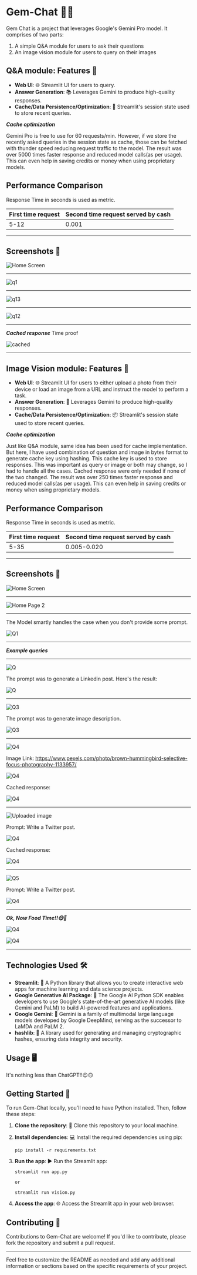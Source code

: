 # Gem-Chat 💬💬

Gem Chat is a project that leverages Google's Gemini Pro model. It comprises of two parts: 

1. A simple Q&A module for users to ask their questions
2. An image vision module for users to query on their images

## Q&A module: Features 🚀

- **Web UI**: 🌐 Streamlit UI for users to query.
- **Answer Generation**: 📚 Leverages Gemini to produce high-quality responses.
- **Cache/Data Persistence/Optimization**: 💾 Streamlit's session state used to store recent queries.

***Cache optimization***

Gemini Pro is free to use for 60 requests/min. However, if we store the recently asked queries in the session state as cache, those can be fetched with thunder speed reducing request traffic to the model. The result was over 5000 times faster response and reduced model calls(as per usage). This can even help in saving credits or money when using proprietary models.

## Performance Comparison

Response Time in seconds is used as metric.

First time request  | Second time request served by cash
------------- | -------------
5-12   | 0.001

---
## Screenshots 📸

![Home Screen](https://github.com/SrijanShovit/Gem-Chat/blob/main/images/Screenshot%20(103).png)

---

![q1](https://github.com/SrijanShovit/Gem-Chat/blob/main/images/Screenshot%20(105).png)

---

![q13](https://github.com/SrijanShovit/Gem-Chat/blob/main/images/Screenshot%20(106).png)

---

![q12](https://github.com/SrijanShovit/Gem-Chat/blob/main/images/Screenshot%20(107).png)

--- 

***Cached response***
Time proof

![cached](https://github.com/SrijanShovit/Gem-Chat/blob/main/images/Screenshot%20(108).png)


---


## Image Vision module: Features 🚀

- **Web UI**: 🌐 Streamlit UI for users to either upload a photo from their device or load an image from a URL and instruct the model to perform a task.
- **Answer Generation**: 🤖 Leverages Gemini to produce high-quality responses.
- **Cache/Data Persistence/Optimization**: 📦 Streamlit's session state used to store recent queries.

***Cache optimization***

Just like Q&A module, same idea has been used for cache implementation. But here, I have used combination of question and image in bytes format to generate cache key using hashing. This cache key is used to store responses. This was important as query or image or both may change, so I had to handle all the cases. Cached response were only needed if none of the two changed. The result was over 250 times faster response and reduced model calls(as per usage). This can even help in saving credits or money when using proprietary models.

## Performance Comparison

Response Time in seconds is used as metric.

First time request  | Second time request served by cash
------------- | -------------
5-35   | 0.005-0.020

---

## Screenshots 📸
![Home Screen](https://github.com/SrijanShovit/Gem-Chat/blob/main/images/Screenshot%20(110).png)

---

![Home Page 2](https://github.com/SrijanShovit/Gem-Chat/blob/main/images/Screenshot%20(111).png)

---

The Model smartly handles the case when you don't provide some prompt.


![Q1](https://github.com/SrijanShovit/Gem-Chat/blob/main/images/Screenshot%20(113).png)

---

***Example queries***

---

![Q](https://github.com/SrijanShovit/Gem-Chat/blob/main/images/Tanishka%20SOB%20Thumbnail.png)

The prompt was to generate a Linkedin post. Here's the result:

![Q](https://github.com/SrijanShovit/Gem-Chat/blob/main/images/Screenshot%20(114).png)

---

![Q3](https://github.com/SrijanShovit/Gem-Chat/blob/main/images/Screenshot%20(115).png)

The prompt was to generate image description.

![Q3](https://github.com/SrijanShovit/Gem-Chat/blob/main/images/Screenshot%20(116).png)


---

![Q4](https://github.com/SrijanShovit/Gem-Chat/blob/main/images/Screenshot%20(118).png)

Image Link: https://www.pexels.com/photo/brown-hummingbird-selective-focus-photography-1133957/

![Q4](https://github.com/SrijanShovit/Gem-Chat/blob/main/images/Screenshot%20(119).png)

Cached response:

![Q4](https://github.com/SrijanShovit/Gem-Chat/blob/main/images/Screenshot%20(122).png)

---

![Uploaded image](https://github.com/SrijanShovit/Gem-Chat/blob/main/images/palak%20photo.jpg)

Prompt: Write a Twitter post.

![Q4](https://github.com/SrijanShovit/Gem-Chat/blob/main/images/Screenshot%20(123).png)

Cached response:

![Q4](https://github.com/SrijanShovit/Gem-Chat/blob/main/images/Screenshot%20(124).png)

---

![Q5](https://github.com/SrijanShovit/Gem-Chat/blob/main/images/palak_photo-removebg-preview.png)

Prompt: Write a Twitter post.

![Q4](https://github.com/SrijanShovit/Gem-Chat/blob/main/images/Screenshot%20(125).png)

---

***Ok, Now Food Time!!😋🤤***

![Q4](https://github.com/SrijanShovit/Gem-Chat/blob/main/images/Screenshot%20(126).png)

![Q4](https://github.com/SrijanShovit/Gem-Chat/blob/main/images/Screenshot%20(127).png)

---

## Technologies Used 🛠️

- **Streamlit**: 🚀 A Python library that allows you to create interactive web apps for machine learning and data science projects.
- **Google Generative AI Package**: 🎨 The Google AI Python SDK enables developers to use Google's state-of-the-art generative AI models (like Gemini and PaLM) to build AI-powered features and applications.
- **Google Gemini**: 🔮 Gemini is a family of multimodal large language models developed by Google DeepMind, serving as the successor to LaMDA and PaLM 2.
- **hashlib**: 🔐 A library used for generating and managing cryptographic hashes, ensuring data integrity and security.


## Usage 🖥️

It's nothing less than ChatGPT!!😉🙃

## Getting Started 🚀

To run Gem-Chat locally, you'll need to have Python installed. Then, follow these steps:

1. **Clone the repository**: 📁 Clone this repository to your local machine.
2. **Install dependencies**: 💻 Install the required dependencies using pip:

   ```
   pip install -r requirements.txt
   ```

3. **Run the app**: ▶️ Run the Streamlit app:

   ```
   streamlit run app.py

   or

   streamlit run vision.py
   ```

4. **Access the app**: 🌐 Access the Streamlit app in your web browser.

## Contributing 🤝

Contributions to Gem-Chat are welcome! If you'd like to contribute, please fork the repository and submit a pull request.

---

Feel free to customize the README as needed and add any additional information or sections based on the specific requirements of your project.
